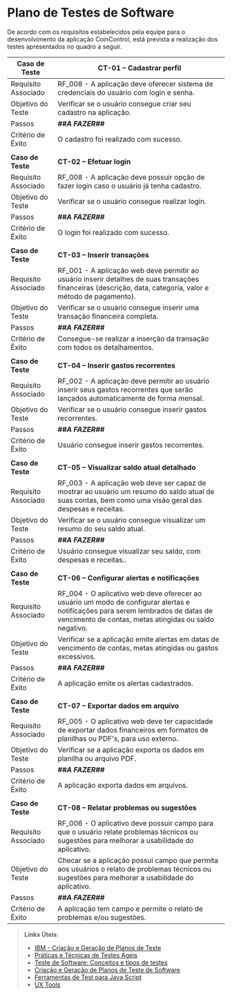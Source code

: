 # Plano de Testes de Software

De acordo com os requisitos estabelecidos pela equipe para o desenvolvimento da aplicação CoinControl, está prevista a realização dos testes apresentados no quadro a seguir.
 
| **Caso de Teste** 	| **CT-01 – Cadastrar perfil** 	|
|---|---|
|	Requisito Associado 	| RF_008 - A aplicação deve oferecer sistema de credenciais do usuário com login e senha. |
| Objetivo do Teste 	| Verificar se o usuário consegue criar seu cadastro na aplicação. |
| Passos 	| ***##A FAZER##*** |
|Critério de Êxito | O cadastro foi realizado com sucesso. |
|  	|   |
| **Caso de Teste** 	| **CT-02 – Efetuar login**	|
|Requisito Associado | RF_008	- A aplicação deve possuir opção de fazer login caso o usuário já tenha cadastro. |
| Objetivo do Teste 	| Verificar se o usuário consegue realizar login. |
| Passos 	| ***##A FAZER##*** |
|Critério de Êxito | O login foi realizado com sucesso. |
|  	|   |
| **Caso de Teste** 	| **CT-03 – Inserir transações**	|
|Requisito Associado | RF_001	- A aplicação web deve permitir ao usuário inserir detalhes de suas transações financeiras (descrição, data, categoria, valor e método de pagamento). |
| Objetivo do Teste 	| Verificar se o usuário consegue inserir uma transação financeira completa. |
| Passos 	| ***##A FAZER##*** |
|Critério de Êxito | Consegue-se realizar a inserção da transação com todos os detalhamentos. |
|  	|   |
| **Caso de Teste** 	| **CT-04 – Inserir gastos recorrentes**	|
|Requisito Associado | RF_002	- A aplicação deve permitir ao usuário inserir seus gastos recorrentes que serão lançados automaticamente de forma mensal. |
| Objetivo do Teste 	| Verificar se o usuário consegue inserir gastos recorrentes. |
| Passos 	| ***##A FAZER##*** |
|Critério de Êxito | Usuário consegue inserir gastos recorrentes. |
|  	|   |
| **Caso de Teste** 	| **CT-05 – Visualizar saldo atual detalhado**	|
|Requisito Associado | RF_003	- A aplicação web deve ser capaz de mostrar ao usuário um resumo do saldo atual de suas contas, bem como uma visão geral das despesas e receitas. |
| Objetivo do Teste 	| Verificar se o usuário consegue visualizar um resumo do seu saldo atual. |
| Passos 	| ***##A FAZER##*** |
|Critério de Êxito | Usuário consegue visualizar seu saldo, com despesas e receitas.. |
|  	|   |
| **Caso de Teste** 	| **CT-06 – Configurar alertas e notificações**	|
|Requisito Associado | RF_004	- O aplicativo web deve oferecer ao usuário um modo de configurar alertas e notificações para serem lembrados de datas de vencimento de contas, metas atingidas ou saldo negativo. |
| Objetivo do Teste 	| Verificar se a aplicação emite alertas em datas de vencimento de contas, metas atingidas ou gastos excessivos. |
| Passos 	| ***##A FAZER##*** |
|Critério de Êxito | A aplicação emite os alertas cadastrados. |
|  	|   |
| **Caso de Teste** 	| **CT-07 – Exportar dados em arquivo**	|
|Requisito Associado | RF_005	- O aplicativo web deve ter capacidade de exportar dados financeiros em formatos de planilhas ou PDF's, para uso externo. |
| Objetivo do Teste 	| Verificar se a aplicação exporta os dados em planilha ou arquivo PDF. |
| Passos 	| ***##A FAZER##*** |
|Critério de Êxito | A aplicação exporta dados em arquivos. |
|  	|   |
| **Caso de Teste** 	| **CT-08 – Relatar problemas ou sugestões**	|
|Requisito Associado | RF_006	- O aplicativo deve possuir campo para que o usuário relate problemas técnicos ou sugestões para melhorar a usabilidade do aplicativo. |
| Objetivo do Teste 	| Checar se a aplicação possui campo que permita aos usuários o relato de problemas técnicos ou sugestões para melhorar a usabilidade do aplicativo. |
| Passos 	| ***##A FAZER##*** |
|Critério de Êxito | A aplicação tem campo e permite o relato de problemas e/ou sugestões. |





 
> **Links Úteis**:
> - [IBM - Criação e Geração de Planos de Teste](https://www.ibm.com/developerworks/br/local/rational/criacao_geracao_planos_testes_software/index.html)
> - [Práticas e Técnicas de Testes Ágeis](http://assiste.serpro.gov.br/serproagil/Apresenta/slides.pdf)
> -  [Teste de Software: Conceitos e tipos de testes](https://blog.onedaytesting.com.br/teste-de-software/)
> - [Criação e Geração de Planos de Teste de Software](https://www.ibm.com/developerworks/br/local/rational/criacao_geracao_planos_testes_software/index.html)
> - [Ferramentas de Test para Java Script](https://geekflare.com/javascript-unit-testing/)
> - [UX Tools](https://uxdesign.cc/ux-user-research-and-user-testing-tools-2d339d379dc7)
